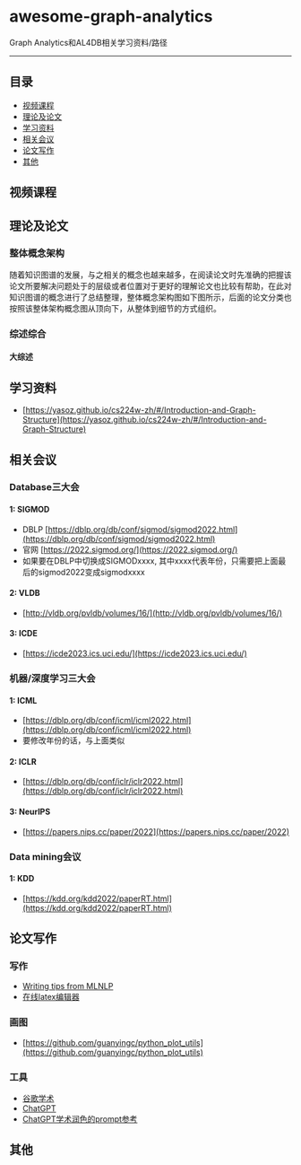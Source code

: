 # awesome-graph-analytics
Graph Analytics和AL4DB相关学习资料/路径

---

## 目录
- [视频课程](#视频课程)
- [理论及论文](#理论及论文)
- [学习资料](#学习资料)
- [相关会议](#相关会议)
- [论文写作](#论文写作)
- [其他](#其他)


## 视频课程

## 理论及论文


### 整体概念架构
随着知识图谱的发展，与之相关的概念也越来越多，在阅读论文时先准确的把握该论文所要解决问题处于的层级或者位置对于更好的理解论文也比较有帮助，在此对知识图谱的概念进行了总结整理，整体概念架构图如下图所示，后面的论文分类也按照该整体架构概念图从顶向下，从整体到细节的方式组织。

### 综述综合

#### 大综述

## 学习资料
- [https://yasoz.github.io/cs224w-zh/#/Introduction-and-Graph-Structure](https://yasoz.github.io/cs224w-zh/#/Introduction-and-Graph-Structure)


## 相关会议

### Database三大会
#### 1: SIGMOD
- DBLP [https://dblp.org/db/conf/sigmod/sigmod2022.html](https://dblp.org/db/conf/sigmod/sigmod2022.html)
- 官网 [https://2022.sigmod.org/](https://2022.sigmod.org/)
- 如果要在DBLP中切换成SIGMODxxxx, 其中xxxx代表年份，只需要把上面最后的sigmod2022变成sigmodxxxx

#### 2: VLDB
- [http://vldb.org/pvldb/volumes/16/](http://vldb.org/pvldb/volumes/16/)

#### 3: ICDE
- [https://icde2023.ics.uci.edu/](https://icde2023.ics.uci.edu/)

### 机器/深度学习三大会

#### 1: ICML
- [https://dblp.org/db/conf/icml/icml2022.html](https://dblp.org/db/conf/icml/icml2022.html)
- 要修改年份的话，与上面类似


#### 2: ICLR
- [https://dblp.org/db/conf/iclr/iclr2022.html](https://dblp.org/db/conf/iclr/iclr2022.html)


#### 3: NeurIPS
- [https://papers.nips.cc/paper/2022](https://papers.nips.cc/paper/2022)

### Data mining会议

#### 1: KDD
- [https://kdd.org/kdd2022/paperRT.html](https://kdd.org/kdd2022/paperRT.html)


## 论文写作

### 写作
- [Writing tips from MLNLP](https://github.com/MLNLP-World/Paper-Writing-Tips#%E7%99%BE%E5%AE%B6%E4%B9%8B%E8%A8%80)
- [在线latex编辑器](https://www.latexlive.com/)


### 画图
- [https://github.com/guanyingc/python_plot_utils](https://github.com/guanyingc/python_plot_utils)


### 工具
- [谷歌学术](https://scholar.google.com.hk/)
- [ChatGPT](https://poe.com/ChatGPT)
- [ChatGPT学术润色的prompt参考](https://github.com/ashawkey/chatgpt_please_improve_my_paper_writing)




## 其他